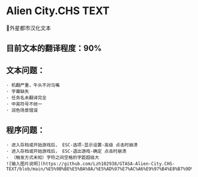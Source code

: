 # Alien City.CHS TEXT
 📄外星都市汉化文本<br>
## **目前文本的翻译程度：90%**<br>
## **文本问题：**<br>
    · 机翻严重，牛头不对马嘴
    · 字幕缺失
    · 任务名未翻译完全
    · 中英符号不统一
    · 润色场景错误

## **程序问题：**<br>
    · 进入存档或开始游戏后， ESC-选项-显示设置-高级 点击时崩溃
    · 进入存档或开始游戏后， ESC-退出游戏-确定 点击时崩溃
    · （触发方式未知）字符之间空格的字距超级大 
    ![输入图片说明](https://github.com/Lzh102938/GTASA-Alien-City.CHS-TEXT/blob/main/%E5%9B%BE%E5%BA%8A/%E5%AD%97%E7%AC%A6%E9%97%B4%E8%B7%9D%E5%A4%A7.png)